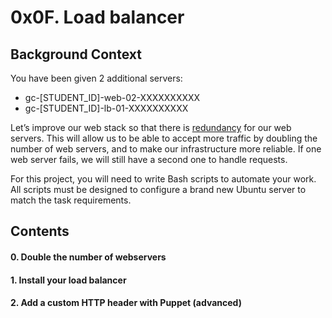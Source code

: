# 0x0F. Load balancer

## Background Context

You have been given 2 additional servers:

-   gc-[STUDENT_ID]-web-02-XXXXXXXXXX
-   gc-[STUDENT_ID]-lb-01-XXXXXXXXXX

Let’s improve our web stack so that there is  [redundancy](https://intranet.hbtn.io/rltoken/QiOC_I-8BeV4aNExIucC9Q "redundancy")  for our web servers. This will allow us to be able to accept more traffic by doubling the number of web servers, and to make our infrastructure more reliable. If one web server fails, we will still have a second one to handle requests.

For this project, you will need to write Bash scripts to automate your work. All scripts must be designed to configure a brand new Ubuntu server to match the task requirements.

## Contents
#### 0. Double the number of webservers
#### 1. Install your load balancer
#### 2. Add a custom HTTP header with Puppet (advanced)